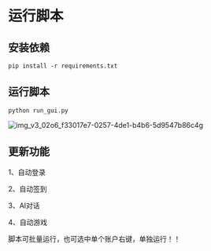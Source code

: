 # 运行脚本

## 安装依赖

```pip install -r requirements.txt```

## 运行脚本

```python run_gui.py```

![img_v3_02o6_f33017e7-0257-4de1-b4b6-5d9547b86c4g](https://github.com/user-attachments/assets/0ae45114-9070-43bb-8b37-30ccfe405205)

## 更新功能

1、自动登录

2、自动签到

3、AI对话

4、自动游戏

脚本可批量运行，也可选中单个账户右键，单独运行！！

